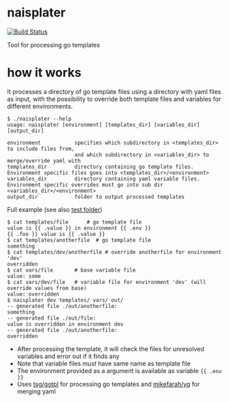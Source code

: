 naisplater
==========
[![Build Status](https://travis-ci.org/nais/naisplater.svg?branch=master)](https://travis-ci.org/nais/naisplater)

Tool for processing go templates

# how it works

It processes a directory of go template files using a directory with yaml files as input, with the possibility to override both template files and variables for different environments.

```
$ ./naisplater --help
usage: naisplater [environment] [templates_dir] [variables_dir] [output_dir]

environment           specifies which subdirectory in <templates_dir> to include files from,
                      and which subdirectory in <variables_dir> to merge/override yaml with
templates_dir         directory containing go template files. Environment specific files goes into <templates_dir>/<environment>
variables_dir         directory containing yaml variable files. Environment specific overrides must go into sub dir <variables_dir>/<environment>
output_dir            folder to output processed templates
```

Full example (see also [test folder](https://github.com/nais/naisplater/tree/master/test))
```
$ cat templates/file      # go template file
value is {{ .value }} in environment {{ .env }}
{{ .foo }} value is {{ .value }}
$ cat templates/anotherfile  # go template file
something
$ cat templates/dev/anotherfile # override anotherfile for environment 'dev' 
overridden
$ cat vars/file       # base variable file
value: some
$ cat vars/dev/file   # variable file for environment 'dev' (will override values from base)
value: overridden
$ naisplater dev templates/ vars/ out/
-- generated file ./out/anotherfile:
something
-- generated file ./out/file:
value is overridden in environment dev
-- generated file ./out/anotherfile:
overridden
```

- After processing the template, it will check the files for unresolved variables and error out if it finds any
- Note that variable files _must_ have same name as template file
- The environment provided as a argument is available as variable `{{ .env }}`
- Uses [tsg/gotpl](https://github.com/tsg/gotpl) for processing go templates and [mikefarah/yq](https://github.com/mikefarah/yq) for merging yaml
